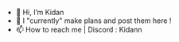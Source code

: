 - 👋 Hi, I’m Kidan
- 🌱 I "currently" make plans and post them here !
- 📫 How to reach me | Discord : Kidann
